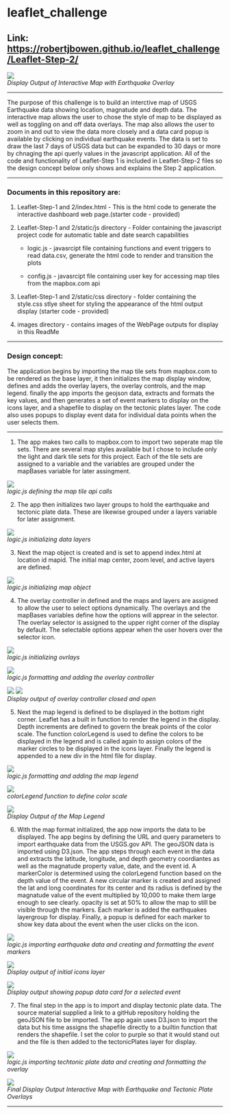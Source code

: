 # leaflet_challenge


## Link: https://robertjbowen.github.io/leaflet_challenge/Leaflet-Step-2/

<p>
    <img src="https://github.com/robertjbowen/leaflet_challenge/blob/main/images/Picture12.png"/>
    <br>
    <em>Display Output of Interactive Map with Earthquake Overlay</em>
</p> 

***

The purpose of this challenge is to build an interctive map of USGS Earthquake data showing location, magnatude and depth data. The interactive map allows the user to chose the style of map to be displayed as well as toggling on and off data overlays. The map also allows the user to zoom in and out to view the data more closely and a data card popup is available by clicking on individual earthquake events. The data is set to draw the last 7 days of USGS data but can be expanded to 30 days or more by chnaging the api querly values in the javascript application. All of the code and functionality of Leaflet-Step 1 is included in Leaflet-Step-2 files so the design concept below only shows and explains the Step 2 application.

***

### Documents in this repository are:

1. Leaflet-Step-1 and 2/index.html - This is the html code to generate the interactive dashboard web page.(starter code - provided)


2. Leaflet-Step-1 and 2/static/js directory - Folder containing the javascript project code for automatic table and date search capabilities
	
	* logic.js - javasrcipt file containing functions and event triggers to read data.csv, generate the html code to render and transition the plots 

	* config.js - javasrcipt file containing user key for accessing map tiles from the mapbox.com api


3. Leaflet-Step-1 and 2/static/css directory - folder containing the style.css stlye sheet for styling the appearance of the html output display (starter code - provided)


4. images directory - contains images of the WebPage outputs for display in this ReadMe

***

### Design concept:

The application begins by importing the map tile sets from mapbox.com to be rendered as the base layer, it then initializes the map display window, defines and adds the overlay layers, the overlay controls, and the map legend. finally the app imports the geojson data, extracts and formats the key values, and then generates a set of event markers to display on the icons layer, and a shapefile to display on the tectonic plates layer. The code also uses popups to display event data for individual data points when the user selects them.

***

1. The app makes two calls to mapbox.com to import two seperate map tile sets. There are several map styles available but I chose to include only the light and dark tile sets for this project. Each of the tile sets are assigned to a variable and the variables are grouped under the mapBases variable for later assingment.

<p>
    <img src="https://github.com/robertjbowen/leaflet_challenge/blob/main/images/Picture1.png"/>
    <br>
    <em>logic.js defining the map tile api calls</em>
</p>

2. The app then initializes two layer groups to hold the earthquake and tectonic plate data. These are likewise grouped under a layers variable for later assignment.

<p>
    <img src="https://github.com/robertjbowen/leaflet_challenge/blob/main/images/Picture2.png"/>
    <br>
    <em>logic.js initializing data layers</em>
</p>

3. Next the map object is created and is set to append index.html at location id mapid. The initial map center, zoom level, and active layers are defined.

<p>
    <img src="https://github.com/robertjbowen/leaflet_challenge/blob/main/images/Picture3.png"/>
    <br>
    <em>logic.js initializing map object</em>
</p> 

4. The overlay controller in defined and the maps and layers are assigned to allow the user to select options dynamically. The overlays and the mapBases variables define how the options will apprear in the selector. The overlay selector is assigned to the upper right corner of the display by default. The selectable options appear when the user hovers over the selector icon.

<p>
    <img src="https://github.com/robertjbowen/leaflet_challenge/blob/main/images/Picture4.png"/>
    <br>
    <em>logic.js initializing ovrlays</em>
</p> 

<p>
    <img src="https://github.com/robertjbowen/leaflet_challenge/blob/main/images/Picture5.png"/>
    <br>
    <em>logic.js formatting and adding the overlay controller</em>
</p>  

<p>
    <img src="https://github.com/robertjbowen/leaflet_challenge/blob/main/images/Picture13.png"/> <img src="https://github.com/robertjbowen/leaflet_challenge/blob/main/images/Picture15.png"/>
    <br>
    <em>Display output of overlay controller closed and open</em>
</p> 

5. Next the map legend is defined to be displayed in the bottom right corner. Leaflet has a built in function to render the legend in the display. Depth increments are defined to govern the break points of the color scale. The function colorLegend is used to define the colors to be displayed in the legend and is called again to assign colors of the marker circles to be displayed in the icons layer. Finally the legend is appended to a new div in the html file for display.

<p>
    <img src="https://github.com/robertjbowen/leaflet_challenge/blob/main/images/Picture6.png"/>
    <br>
    <em>logic.js formatting and adding the map legend</em>
</p>  

<p>
    <img src="https://github.com/robertjbowen/leaflet_challenge/blob/main/images/Picture7.png"/>
    <br>
    <em>colorLegend function to define color scale</em>
</p> 

<p>
    <img src="https://github.com/robertjbowen/leaflet_challenge/blob/main/images/Picture14.png"/>
    <br>
    <em>Display Output of the Map Legend</em>
</p> 

6. With the map format initialized, the app now imports the data to be displayed. The app begins by defining the URL and query parameters to import earthquake data from the USGS.gov API. The geoJSON data is imported using D3.json. The app steps through each event in the data and extracts the latitude, longitude, and depth geometry coordiantes as well as the magnatude property value, date, and the event id. A markerColor is determined using the colorLegend function based on the depth value of the event. A new circular marker is created and assigned the lat and long coordinates for its center and its radius is defined by the magnatude value of the event multiplied by 10,000 to make them large enough to see clearly. opacity is set at 50% to allow the map to still be visible through the markers. Each marker is added the earthquakes layergroup for display. Finally, a popup is defined for each marker to show key data about the event when the user clicks on the icon.

<p>
    <img src="https://github.com/robertjbowen/leaflet_challenge/blob/main/images/Picture8.png"/>
    <br>
    <em>logic.js importing earthquake data and creating and formatting the event markers</em>
</p>  

<p>
    <img src="https://github.com/robertjbowen/leaflet_challenge/blob/main/images/Picture11.png"/>
    <br>
    <em>Display output of initial icons layer</em>
</p> 

<p>
    <img src="https://github.com/robertjbowen/leaflet_challenge/blob/main/images/Picture16.png"/>
    <br>
    <em>Display output showing popup data card for a selected event</em>
</p> 

7. The final step in the app is to import and display tectonic plate data. The source material supplied a link to a gitHub repository holding the geoJSON file to be imported. The app again uses D3.json to import the data but his time assigns the shapefile directly to a builtin function that renders the shapefile. I set the color to purple so that it would stand out and the file is then added to the tectonicPlates layer for display.

<p>
    <img src="https://github.com/robertjbowen/leaflet_challenge/blob/main/images/Picture9.png"/>
    <br>
    <em>logic.js importing techtonic plate data and creating and formatting the overlay</em>
</p> 

<p>
    <img src="https://github.com/robertjbowen/leaflet_challenge/blob/main/images/Picture10.png"/>
    <br>
    <em>Final Display Output Interactive Map with Earthquake and Tectonic Plate Overlays</em>
</p>

***

